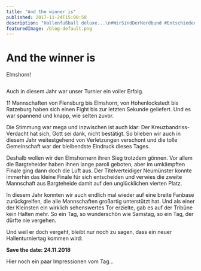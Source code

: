 ```yaml
---
title: "And the winner is"
published: 2017-11-24T15:00:58
description: "Hallenfußball deluxe...\n#WirSindDerNordbund #Entschieden #AK-Sport #Glueckwunsch"
featuredImage: /blog-default.png
---
```


# And the winner is

Elmshorn!

<img loading="lazy" src="/old/1-Platz_Elmshorn.jpg" alt>

Auch in diesem Jahr war unser Turnier ein voller Erfolg.

11 Mannschaften von Flensburg bis Elmshorn, von Hohenlockstedt bis Ratzeburg haben sich einen Fight bis zur letzten Sekunde geliefert. Und es war spannend und knapp, wie selten zuvor.

Die Stimmung war mega und inzwischen ist auch klar: Der Kreuzbandriss-Verdacht hat sich, Gott sei dank, nicht bestätigt. So blieben wir auch in diesem Jahr weitestgehend von Verletzungen verschont und die tolle Gemeinschaft war der bleibendste Eindruck dieses Tages.

Deshalb wollen wir den Elmshornern ihren Sieg trotzdem gönnen. Vor allem die Bargteheider haben ihnen lange paroli geboten, aber im umkämpften Finale ging dann doch die Luft aus. Der Titelverteidiger Neumünster konnte immerhin das kleine Finale für sich entscheiden und verwies die zweite Mannschaft aus Bargteheide damit auf den unglücklichen vierten Platz.

In diesem Jahr konnten wir auch endlich mal wieder auf eine breite Fanbase zurückgreifen, die alle Mannschaften großartig unterstützt hat. Und als einer der Kleinsten ein wirklich sehenswertes Tor erzielte, gab es auf der Tribüne kein Halten mehr. So ein Tag, so wunderschön wie Samstag, so ein Tag, der dürfte nie vergehen.

Und weil er doch vergeht, bleibt nur noch zu sagen, dass ein neuer Hallenturniertag kommen wird:

**Save the date: 24.11.2018**

Hier noch ein paar Impressionen vom Tag&#8230;

<img loading="lazy" src="/old/Andacht-2.jpg" alt> <img loading="lazy" src="/old/Aufwaermen.jpg" alt> <img loading="lazy" src="/old/Barteheide_Ratzeburg-2.jpg" alt> <img loading="lazy" src="/old/Barteheide_Ratzeburg-3_Tor.jpg" alt> <img loading="lazy" src="/old/Elmshorn_Luebeck-2.jpg" alt> <img loading="lazy" src="/old/Luebeck_Mannschftsfoto.jpg" alt> <img loading="lazy" src="/old/Pokale.jpg" alt> <img loading="lazy" src="/old/Zuschauer-1.jpg" alt> <img loading="lazy" src="/old/Zuschauer-2.jpg" alt>
